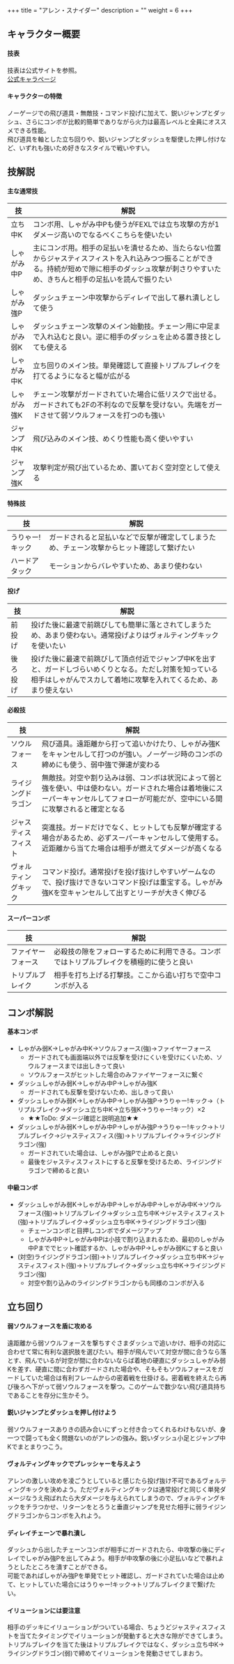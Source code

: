 +++
title = "アレン・スナイダー"
description = ""
weight = 6
+++

## キャラクター概要

#### 技表

技表は公式サイトを参照。  
[公式キャラページ](http://www.arika.co.jp/product/fexl_hp/jp/chara_jp/fexl_jp_chara06.html)

#### キャラクターの特徴

ノーゲージでの飛び道具・無敵技・コマンド投げに加えて、鋭いジャンプとダッシュ、さらにコンボが比較的簡単でありながら火力は最高レベルと全員にオススメできる性能。  
飛び道具を軸とした立ち回りや、鋭いジャンプとダッシュを駆使した押し付けなど、いずれも強いため好きなスタイルで戦いやすい。

## 技解説

#### 主な通常技

|技|解説|
|---|----|
|立ち中K|コンボ用、しゃがみ中Pも使うがFEXLでは立ち攻撃の方が1ダメージ高いのでなるべくこちらを使いたい|
|しゃがみ中P|主にコンボ用。相手の足払いを潰せるため、当たらない位置からジャスティスフィストを入れ込みつつ振ることができる。持続が短めで隙に相手のダッシュ攻撃が刺さりやすいため、きちんと相手の足払いを読んで振りたい|
|しゃがみ強P|ダッシュチェーン中攻撃からディレイで出して暴れ潰しとして使う|
|しゃがみ弱K|ダッシュチェーン攻撃のメイン始動技。チェーン用に中足まで入れ込むと良い。逆に相手のダッシュを止める置き技としても使える|
|しゃがみ中K|立ち回りのメイン技。単発確認して直接トリプルブレイクを打てるようになると幅が広がる|
|しゃがみ強K|チェーン攻撃がガードされていた場合に低リスクで出せる。ガードされても2Fの不利なので反撃を受けない。先端をガードさせて弱ソウルフォースを打つのも強い|
|ジャンプ中K|飛び込みのメイン技、めくり性能も高く使いやすい|
|ジャンプ強K|攻撃判定が飛び出ているため、置いておく空対空として使える|

#### 特殊技

|技|解説|
|---|----|
|うりゃー!キック|ガードされると足払いなどで反撃が確定してしまうため、チェーン攻撃からヒット確認して繋げたい|
|ハードアタック|モーションからバレやすいため、あまり使わない|

#### 投げ

|技|解説|
|---|----|
|前投げ|投げた後に最速で前跳びしても簡単に落とされてしまうため、あまり使わない。通常投げよりはヴォルティングキックを使いたい|
|後ろ投げ|投げた後に最速で前跳びして頂点付近でジャンプ中Kを出すと、ガードしづらいめくりとなる。ただし対策を知っている相手はしゃがんでスカして着地に攻撃を入れてくるため、あまり使えない|

#### 必殺技

|技|解説|
|---|----|
|ソウルフォース|飛び道具。遠距離から打って追いかけたり、しゃがみ強Kをキャンセルして打つのが強い。ノーゲージ時のコンボの締めにも使う、弱中強で弾速が変わる|
|ライジングドラゴン|無敵技。対空や割り込みは弱、コンボは状況によって弱と強を使い、中は使わない。ガードされた場合は着地後にスーパーキャンセルしてフォローが可能だが、空中にいる間に攻撃されると確定となる|
|ジャスティスフィスト|突進技。ガードだけでなく、ヒットしても反撃が確定する場合があるため、必ずスーパーキャンセルして使用する。近距離から当てた場合は相手が燃えてダメージが高くなる|
|ヴォルティングキック|コマンド投げ。通常投げを投げ抜けしやすいゲームなので、投げ抜けできないコマンド投げは重宝する。しゃがみ強Kを空キャンセルして出すとリーチが大きく伸びる|

#### スーパーコンボ

|技|解説|
|---|----|
|ファイヤーフォース|必殺技の隙をフォローするために利用できる。コンボではトリプルブレイクを積極的に使うと良い|
|トリプルブレイク|相手を打ち上げる打撃技。ここから追い打ちで空中コンボが入る|

## コンボ解説

#### 基本コンボ

- しゃがみ弱K→しゃがみ中K→ソウルフォース(強)→ファイヤーフォース
    - ガードされても画面端以外では反撃を受けにくいを受けにくいため、ソウルフォースまでは出しきって良い
    - ソウルフォースがヒットした場合のみファイヤーフォースに繋ぐ
- ダッシュしゃがみ弱K→しゃがみ中P→しゃがみ強K
    - ガードされても反撃を受けないため、出しきって良い
- ダッシュしゃがみ弱K→しゃがみ中P→しゃがみ強P→うりゃー!キック→（トリプルブレイク→ダッシュ立ち中K→立ち強K→うりゃー!キック）×2
    - ★★ToDo: ダメージ確認と説明追加★★
- ダッシュしゃがみ弱K→しゃがみ中P→しゃがみ強P→うりゃー!キック→トリプルブレイク→ジャスティスフィス(強)→トリプルブレイク→ライジングドラゴン(強)
    - ガードされていた場合は、しゃがみ強Pで止めると良い
    - 最後をジャスティスフィストにすると反撃を受けるため、ライジングドラゴンで締めると良い

#### 中級コンボ

- ダッシュしゃがみ弱K→しゃがみ中P→しゃがみ中P→しゃがみ中K→ソウルフォース(強)→トリプルブレイク→ダッシュ立ち中K→ジャスティスフィスト(強)→トリプルブレイク→ダッシュ立ち中K→ライジングドラゴン(強)
    - チェーンコンボと目押しコンボでダメージアップ
    - しゃがみ中P→しゃがみ中Pは小技で割り込まれるため、最初のしゃがみ中Pまででヒット確認するか、しゃがみ中P→しゃがみ弱Kにすると良い
- (対空)ライジングドラゴン(弱)→トリプルブレイク→ダッシュ立ち中K→ジャスティスフィスト(強)→トリプルブレイク→ダッシュ立ち中K→ライジングドラゴン(強)
    - 対空や割り込みのライジングドラゴンからも同様のコンボが入る

## 立ち回り

#### 弱ソウルフォースを盾に攻める

遠距離から弱ソウルフォースを撃ちすぐさまダッシュで追いかけ、相手の対応に合わせて常に有利な選択肢を選びたい。相手が飛んでいて対空が間に合うなら落とす、飛んでいるが対空が間に合わないならば着地の硬直にダッシュしゃがみ弱Kを差す、硬直に間に合わずガードされた場合や、そもそもソウルフォースをガードしていた場合は有利フレームからの密着戦を仕掛ける。密着戦を終えたら再び後ろへ下がって弱ソウルフォースを撃つ。このゲームで数少ない飛び道具持ちであることを存分に生かそう。

#### 鋭いジャンプとダッシュを押し付けよう

弱ソウルフォースありきの読み合いにずっと付き合ってくれるわけもないが、身一つで闘っても全く問題ないのがアレンの強み。鋭いダッシュ小足とジャンプ中Kでまとまりつこう。

#### ヴォルティングキックでプレッシャーを与えよう

アレンの激しい攻めを凌ごうとしていると感じたら投げ抜け不可であるヴォルティングキックを決めよう。ただヴォルティングキックは通常投げと同じく単発ダメージなうえ飛ばれたら大ダメージを与えられてしまうので、ヴォルティングキックをチラつかせ、リターンをとろうと垂直ジャンプを見せた相手に弱ライジングドラゴンからコンボを入れよう。

#### ディレイチェーンで暴れ潰し

ダッシュから出したチェーンコンボが相手にガードされたら、中攻撃の後にディレイでしゃがみ強Pを出してみよう。相手が中攻撃の後に小足払いなどで暴れようとしたところを潰すことができる。  
可能であればしゃがみ強Pを単発でヒット確認し、ガードされていた場合は止めて、ヒットしていた場合にはうりゃー!キック→トリプルブレイクまで繋げたい。

#### イリューションには要注意

相手のデッキにイリューションがついている場合、ちょうどジャスティスフィストを当てたタイミングでイリューションが発動すると大きな隙ができてしまう。トリプルブレイクを当てた後はトリプルブレイクではなく、ダッシュ立ち中K→ライジングドラゴン(弱)で締めてイリューションを発動させてしまおう。
